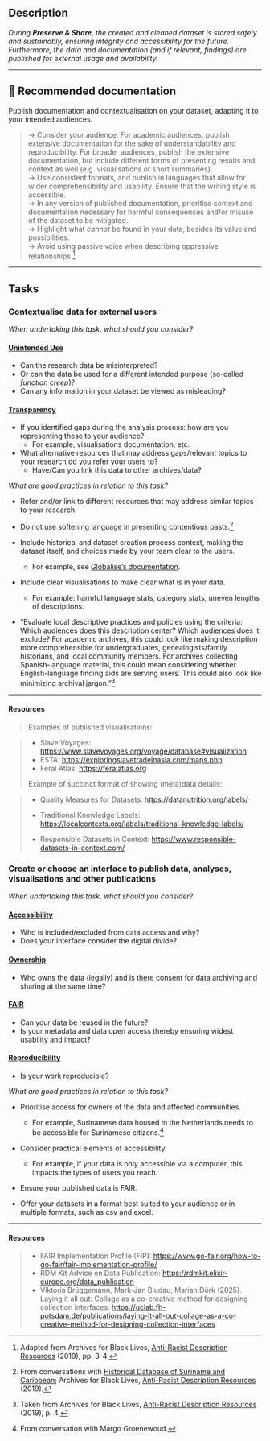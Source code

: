 
## Description
_During **Preserve & Share**, the created and cleaned dataset is stored safely and sustainably, ensuring integrity and accessibility for the future. Furthermore, the data and documentation (and if relevant, findings) are published for external usage and availability._ 

---

## 📔 Recommended documentation
Publish documentation and contextualisation on your dataset, adapting it to your intended audiences.
> → Consider your audience: For academic audiences, publish extensive documentation for the sake of understandability and reproducibility. For broader audiences, publish the extensive documentation, but include different forms of presenting results and context as well (e.g. visualisations or short summaries). <br>
> → Use consistent formats, and publish in languages that allow for wider comprehensibility and usability. Ensure that the writing style is accessible. <br>
> → In any version of published documentation, prioritise context and documentation necessary for harmful consequences and/or misuse of the dataset to be mitigated.<br>
> → Highlight what _cannot_ be found in your data, besides its value and possibilities.<br>
> → Avoid using passive voice when describing oppressive relationships.[^1]

---

## Tasks

### Contextualise data for external users

_When undertaking this task, what should you consider?_

#### [**Unintended Use**](bias/types/unintended-use)

- Can the research data be misinterpreted?
- Or can the data be used for a different intended purpose (so-called _function creep_)?
- Can any information in your dataset be viewed as misleading?


#### [**Transparency**](bias/types/transparency)

- If you identified gaps during the analysis process: how are you representing these to your audience? 
    - For example, visualisations documentation, etc.
- What alternative resources that may address gaps/relevant topics to your research do you refer your users to?
    - Have/Can you link this data to other archives/data?

_What are good practices in relation to this task?_

- Refer and/or link to different resources that may address similar topics to your research. 

- Do not use softening language in presenting contentious pasts.[^2]

- Include historical and dataset creation process context, making the dataset itself, and choices made by your team clear to the users.
    - For example, see [Globalise’s documentation](https://datasets.iisg.amsterdam/dataverse/globalise). 

- Include clear visualisations to make clear what is in your data.
    - For example: harmful language stats, category stats, uneven lengths of descriptions. 

- “Evaluate local descriptive practices and policies using the criteria: Which audiences does this description center? Which audiences does it exclude? For academic archives, this could look like making description more comprehensible for undergraduates, genealogists/family historians, and local community members. For archives collecting Spanish-language material, this could mean considering whether English-language finding aids are serving users. This could also look like minimizing archival jargon.”[^3]


---

#### Resources
    
> Examples of published visualisations: 

>   - Slave Voyages: https://www.slavevoyages.org/voyage/database#visualization
>   - ESTA: https://exploringslavetradeinasia.com/maps.php 
>   - Feral Atlas: https://feralatlas.org 
>
> Example of succinct format of showing (meta)data details: <br> 

>   - Quality Measures for Datasets: https://datanutrition.org/labels/ 
>   - Traditional Knowledge Labels: https://localcontexts.org/labels/traditional-knowledge-labels/
>
> - Responsible Datasets in Context: https://www.responsible-datasets-in-context.com/


### Create or choose an interface to publish data, analyses, visualisations and other publications

_When undertaking this task, what should you consider?_

#### [**Accessibility**](bias/types/accessibility)

- Who is included/excluded from data access and why? 
- Does your interface consider the digital divide?

#### [**Ownership**](bias/types/ownership)

- Who owns the data (legally) and is there consent for data archiving and sharing at the same time?

#### [**FAIR**](bias/types/FAIR)

- Can your data be reused in the future?
- Is your metadata and data open access thereby ensuring widest usability and impact? 

#### [**Reproducibility**](bias/types/reproducibility)
- Is your work reproducible?

_What are good practices in relation to this task?_

- Prioritise access for owners of the data and affected communities. 
    - For example, Surinamese data housed in the Netherlands needs to be accessible for Surinamese citizens.[^4]

- Consider practical elements of accessibility. 
    - For example, if your data is only accessible via a computer, this impacts the types of users you reach. 

- Ensure your published data is FAIR. 

- Offer your datasets in a format best suited to your audience or in multiple formats, such as csv and excel. 


----

#### Resources
    
> - FAIR Implementation Profile (FIP): https://www.go-fair.org/how-to-go-fair/fair-implementation-profile/ 
> - RDM Kit Advice on Data Publication: https://rdmkit.elixir-europe.org/data_publication 
> - Viktoria Brüggemann, Mark-Jan Bludau, Marian Dörk (2025). Laying it all out: Collage as a co-creative method for designing collection interfaces: https://uclab.fh-potsdam.de/publications/laying-it-all-out-collage-as-a-co-creative-method-for-designing-collection-interfaces


[^1]: Adapted from Archives for Black Lives, <a href='https://archivesforblacklives.wordpress.com/wp-content/uploads/2019/10/ardr_final.pdf'>Anti-Racist Description Resources</a> (2019), pp. 3-4.
[^2]: From conversations with [Historical Database of Suriname and Caribbean](https://www.ru.nl/onderzoek/onderzoeksprojecten/historische-database-van-suriname-en-de-cariben); Archives for Black Lives, <a href='https://archivesforblacklives.wordpress.com/wp-content/uploads/2019/10/ardr_final.pdf'>Anti-Racist Description Resources</a> (2019). 
[^3]: Taken from Archives for Black Lives, <a href='https://archivesforblacklives.wordpress.com/wp-content/uploads/2019/10/ardr_final.pdf'>Anti-Racist Description Resources</a> (2019), p. 4.
[^4]: From conversation with Margo Groenewoud.